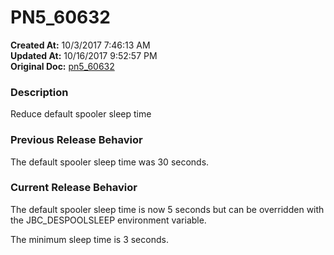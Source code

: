 # PN5_60632

**Created At:** 10/3/2017 7:46:13 AM  
**Updated At:** 10/16/2017 9:52:57 PM  
**Original Doc:** [pn5_60632](https://docs.jbase.com/36526-5-6-2-release-notes/pn5_60632)  


### Description

Reduce default spooler sleep time



### Previous Release Behavior

The default spooler sleep time was 30 seconds.



### Current Release Behavior

The default spooler sleep time is now 5 seconds but can be overridden with the JBC\_DESPOOLSLEEP environment variable.

The minimum sleep time is 3 seconds.
